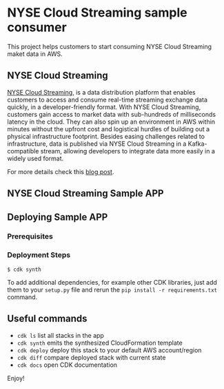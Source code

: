 # NYSE Cloud Streaming sample consumer

This project helps customers to start consuming NYSE Cloud Streaming maket data in AWS.

## NYSE Cloud Streaming

[NYSE Cloud Streaming](https://www.nyse.com/data-products), is a data distribution platform that enables customers to access and consume real-time streaming exchange data quickly, in a developer-friendly format. With NYSE Cloud Streaming, customers gain access to market data with sub-hundreds of milliseconds latency in the cloud. They can also spin up an environment in AWS within minutes without the upfront cost and logistical hurdles of building out a physical infrastructure footprint. Besides easing challenges related to infrastructure, data is published via NYSE Cloud Streaming in a Kafka-compatible stream, allowing developers to integrate data more easily in a widely used format.

For more details check this [blog post](https://aws.amazon.com/blogs/industries/how-the-new-york-stock-exchange-built-its-real-time-market-data-platform-on-aws/).

## NYSE Cloud Streaming Sample APP

## Deploying Sample APP

### Prerequisites

### Deployment Steps


```
$ cdk synth
```

To add additional dependencies, for example other CDK libraries, just add
them to your `setup.py` file and rerun the `pip install -r requirements.txt`
command.

## Useful commands

 * `cdk ls`          list all stacks in the app
 * `cdk synth`       emits the synthesized CloudFormation template
 * `cdk deploy`      deploy this stack to your default AWS account/region
 * `cdk diff`        compare deployed stack with current state
 * `cdk docs`        open CDK documentation

Enjoy!
